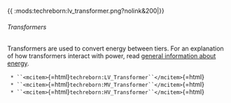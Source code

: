 {{ :mods:techreborn:lv_transformer.png?nolink&200\|}}

###### Transformers

Transformers are used to convert energy between tiers. For an
explanation of how transformers interact with power, read [general
information about energy](energy: "wikilink").

` * ``<mcitem>`{=html}`techreborn:LV_Transformer``</mcitem>`{=html}\
` * ``<mcitem>`{=html}`techreborn:MV_Transformer``</mcitem>`{=html}\
` * ``<mcitem>`{=html}`techreborn:HV_Transformer``</mcitem>`{=html}
